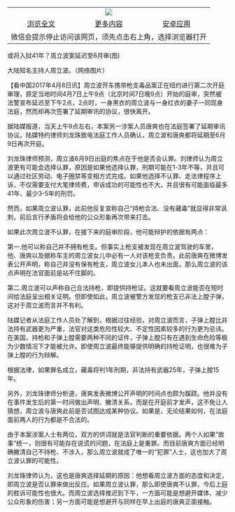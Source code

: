 

<table>
  <tr>
    <td align="center" colspan="3">
      <a href="https://github.com/ogate/ogate/blob/master/README.md"><img src="https://cloud.githubusercontent.com/assets/11880933/13434984/f430fae2-e012-11e5-814f-c2df1e82b247.jpg"/></a>
    </td>
  </tr>
  <tr>
    <td align="center">
      <a href="https://s3.ap-south-1.amazonaws.com/ogatem/oGate.htm?c816434&from=oNote">浏览全文</a>
    </td>
    <td align="center">
      <a href="https://s3.ap-south-1.amazonaws.com/ogatem/oGate.htm?from=oNote">更多内容</a>
    </td>
    <td align="center">
      <a href="https://raw.githubusercontent.com/ogate/up/master/ogate.apk">安卓应用</a>
    </td>
  </tr>
  <tr>
    <td align="center" colspan="3">
      微信会提示停止访问该网页，须先点击右上角，选择浏览器打开
    </td>
  </tr>
</table>    


或将入狱41年？周立波案延迟至6月审(图)






大陆知名主持人周立波。（网络图片）



【看中国2017年4月8日讯】周立波开车携带枪支毒品案正在纽约进行第二次开庭审理，原定当地时间4月7日上午9点（北京时间7日晚9点）开始的庭审，突然被法警宣布延迟至下午2点，2点时，一身黑衣的周立波与一身红衣的妻子一同现身法庭，然而却再次签署了延期审讯的协议，很快离开。


据陆媒报道，当天上午9点左右，本案另一涉案人员唐爽也在法庭签署了延期审讯协议。陆媒特约律师刘龙珠致电法庭工作人员确认，周立波和唐爽都将延期至6月9日再次开庭。


刘龙珠律师预测，周立波6月9日出庭的焦点在于他是否会认罪。刘律师认为周立波更有可能会选择认罪，原因是如果他选择认罪，刑期可能在1-3年不等，并且可以通过社区劳动、电子圈禁等变相方式完成。如果他选择不认罪、走法律程序上诉，不仅需要支付大笔律师费，申诉成功的可能性也不大，并且很有可能面临最多41年、最少3-5年的刑罚。


然而，如果周立波认罪，此前他反复宣称自己“持枪合法、没有藏毒”就显得非常讽刺，前后言行矛盾将会给他的公众形象再次带来打击。


如果此次周立波不认罪，在接下来的庭审阶段，他可能辩护的依据有两点：


第一.他可以称自己并不拥有枪支。但事实上枪支被发现在周立波驾驶的车里，他、唐爽以及据称车主的周立波女儿中必有一人对该枪支负责。此前唐爽在微博发表公开声明，称自己并没有保有枪支，周立波女儿本人也未出面，那么周立波的该点声明在法官面前是站不住脚的。


第二.周立波可以声称自己合法持枪，即提供持枪证。这就要看周立波能否在短时间给法庭呈出相关证明。但即使如此，周立波被警方发现的枪支已非法上膛子弹，这对于周立波而言并不有利。


陆媒记者从法庭工作人员处了解到，根据过往经验，对周立波而言，子弹上膛比非法持有武器更为严重，法官对这类危险性较大、不定性因素较多的行为更为忌讳。在美国，持枪和子弹上膛需要两种不同的证件，子弹上膛只有在遇到生命危险等极为少数情况下才能被允许。即使周立波最终能够提供明确的持枪证明，也很难为子弹上膛的行为辩解。


根据法律，如果罪名成立，藏毒将判1年刑期，非法持有武器25年，子弹上膛15年。


另外，刘龙珠律师分析道，唐爽发表微博公开声明的时间点也颇为蹊跷。他并没有在事件发生后的第一时间做出声明、撇清关系，而是在开庭前才发声，这不免让人猜想，周立波与唐爽此前是否试图达成某种协议。如果是，无论结果如何，在法庭面前两人的行为都是不合法的。


由于本案涉案人士有两位，双方的供词就是法官判断的重要依据。两个人如果“故事”统一，则很有可能存在说谎的问题，在法庭上是重罪。而目前唐爽方面已经明确撇清自己不持枪、不涉入，那么周立波就成了唯一的“犯罪”人士，这也加大了周立波认罪的可能性。


刘龙珠律师认为，这也是唐爽选择延期的原因：他想看周立波方面的态度和决定，即周立波是否认罪来做出反应。如果周立波认罪，那么即使唐爽不认罪，今后上庭的胜诉可能性也很大。而周立波选择推迟到下午，一方面可能是想避开媒体、减少公众形象的伤害；另一方面可能是想避开与同样在早上出庭的唐爽正面接触。



